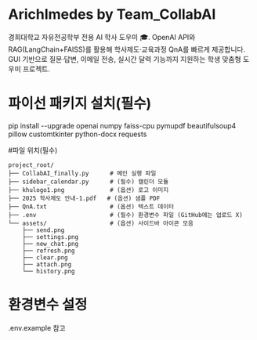 # ArichImedes by Team_CollabAI

경희대학교 자유전공학부 전용 AI 학사 도우미 🎓. OpenAI API와 RAG(LangChain+FAISS)를 활용해 학사제도·교육과정 QnA를 빠르게 제공합니다. GUI 기반으로 질문·답변, 이메일 전송, 실시간 달력 기능까지 지원하는 학생 맞춤형 도우미 프로젝트.

# 파이선 패키지 설치(필수)
pip install --upgrade openai numpy faiss-cpu pymupdf beautifulsoup4 pillow customtkinter python-docx requests

#파일 위치(필수)
```
project_root/
├── CollabAI_finally.py      # 메인 실행 파일
├── sidebar_calendar.py      # (필수) 캘린더 모듈
├── khulogo1.png             # (옵션) 로고 이미지
├── 2025 학사제도 안내-1.pdf   # (옵션) 샘플 PDF
├── QnA.txt                  # (옵션) 텍스트 데이터
├── .env                     # (필수) 환경변수 파일 (GitHub에는 업로드 X)
└── assets/                  # (옵션) 사이드바 아이콘 모음
    ├── send.png
    ├── settings.png
    ├── new_chat.png
    ├── refresh.png
    ├── clear.png
    ├── attach.png
    └── history.png
```
# 환경변수 설정
.env.example 참고
